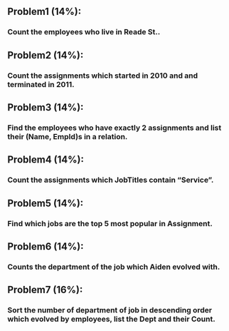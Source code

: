 ## Problem1 (14%): 
### Count the employees who live in Reade St..
## Problem2 (14%): 
### Count the assignments which started in 2010 and and terminated in 2011.
## Problem3 (14%): 
### Find the employees who have exactly 2 assignments and list their (Name, EmpId)s in a relation. 
## Problem4 (14%): 
### Count the assignments which JobTitles contain “Service”.
## Problem5 (14%): 
### Find which jobs are the top 5 most popular in Assignment.
## Problem6 (14%): 
### Counts the department of the job which Aiden evolved with.
## Problem7 (16%): 
### Sort the number of department of job in descending order which evolved by employees, list the Dept and their Count.
